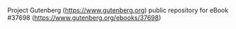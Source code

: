Project Gutenberg (https://www.gutenberg.org) public repository for eBook #37698 (https://www.gutenberg.org/ebooks/37698)
